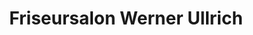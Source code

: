 ---
title: "Friseursalon Werner Ullrich"
url: /ehrenberg-rhoen/friseursalon-werner-ullrich/
shop: Friseur
---